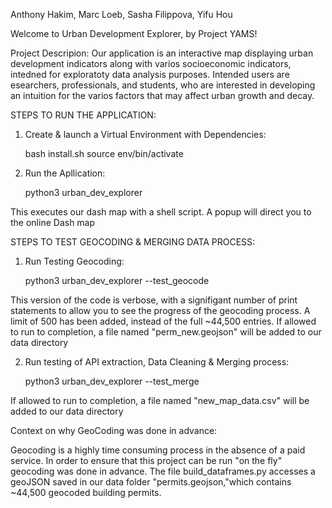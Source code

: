 Anthony Hakim, Marc Loeb, Sasha Filippova, Yifu Hou

Welcome to Urban Development Explorer, by Project YAMS!

Project Descripion:
Our application is an interactive map displaying urban development indicators
along with varios socioeconomic indicators, intedned for exploratoty data 
analysis purposes. Intended users are esearchers, professionals, 
and students, who are interested in developing an intuition for the varios
factors that may affect urban growth and decay.


STEPS TO RUN THE APPLICATION:

1. Create & launch a Virtual Environment with Dependencies:

    bash install.sh
    source env/bin/activate

2. Run the Apllication:

    python3 urban_dev_explorer

This executes our dash map with a shell script.
A popup will direct you to the online Dash map


STEPS TO TEST GEOCODING & MERGING DATA PROCESS:

1. Run Testing Geocoding:

    python3 urban_dev_explorer --test_geocode

This version of the code is verbose, with a signifigant number of print 
statements to allow you to see the progress of the geocoding process. A limit of 500 has been added, instead of the full ~44,500 entries. If allowed to run to completion, a file named "perm_new.geojson" will be added to our data directory


2. Run testing of API extraction, Data Cleaning & Merging process:

    python3 urban_dev_explorer --test_merge

If allowed to run to completion, a file named "new_map_data.csv"
will be added to our data directory



Context on why GeoCoding was done in advance:

Geocoding is a highly time consuming process in the absence of a paid service.
In order to ensure that this project can be run "on the fly" geocoding was 
done in advance. The file build_dataframes.py accesses a geoJSON saved in 
our data folder "permits.geojson,"which contains ~44,500 geocoded building 
permits.
